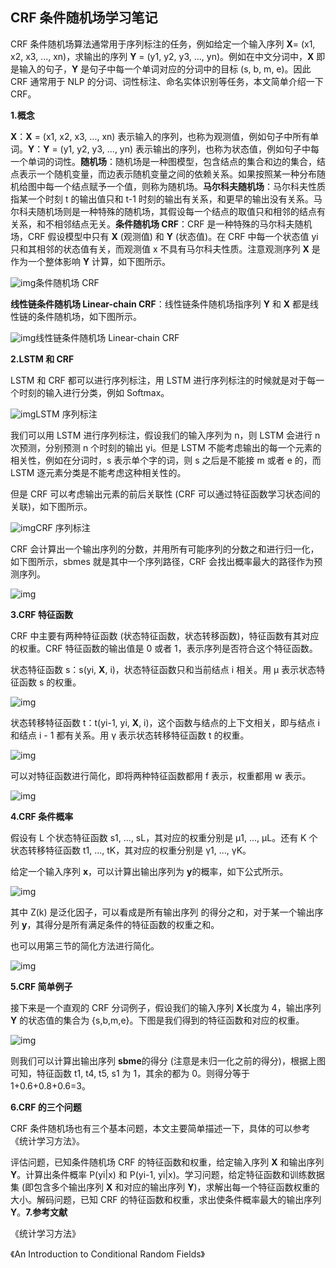 ## CRF 条件随机场学习笔记



CRF 条件随机场算法通常用于序列标注的任务，例如给定一个输入序列 **X**= (x1, x2, x3, ..., xn)，求输出的序列 **Y** = (y1, y2, y3, ..., yn)。例如在中文分词中，**X** 即是输入的句子，**Y** 是句子中每一个单词对应的分词中的目标 (s, b, m, e)。因此 CRF 通常用于 NLP 的分词、词性标注、命名实体识别等任务，本文简单介绍一下 CRF。

**1.概念**

**X**：**X** = (x1, x2, x3, ..., xn) 表示输入的序列，也称为观测值，例如句子中所有单词。**Y**：**Y** = (y1, y2, y3, ..., yn) 表示输出的序列，也称为状态值，例如句子中每一个单词的词性。**随机场**：随机场是一种图模型，包含结点的集合和边的集合，结点表示一个随机变量，而边表示随机变量之间的依赖关系。如果按照某一种分布随机给图中每一个结点赋予一个值，则称为随机场。**马尔科夫随机场**：马尔科夫性质指某一个时刻 t 的输出值只和 t-1 时刻的输出有关系，和更早的输出没有关系。马尔科夫随机场则是一种特殊的随机场，其假设每一个结点的取值只和相邻的结点有关系，和不相邻结点无关。**条件随机场 CRF**：CRF 是一种特殊的马尔科夫随机场，CRF 假设模型中只有 **X** (观测值) 和 **Y** (状态值)。在 CRF 中每一个状态值 yi 只和其相邻的状态值有关，而观测值 x 不具有马尔科夫性质。注意观测序列 **X** 是作为一个整体影响 **Y** 计算，如下图所示。

![img](imgs/4ec2d5628535e5dda4fac0e53f810be9cf1b6287.jpeg)条件随机场 CRF

**线性链条件随机场 Linear-chain CRF**：线性链条件随机场指序列 **Y** 和 **X** 都是线性链的条件随机场，如下图所示。

![img](imgs/a2cc7cd98d1001e927144b39ff49d7ea54e797ad.jpeg)线性链条件随机场 Linear-chain CRF

**2.LSTM 和 CRF**

LSTM 和 CRF 都可以进行序列标注，用 LSTM 进行序列标注的时候就是对于每一个时刻的输入进行分类，例如 Softmax。

![img](imgs/5243fbf2b21193138d30f8a52f7fa0d191238d05.jpeg)LSTM 序列标注

我们可以用 LSTM 进行序列标注，假设我们的输入序列为 n，则 LSTM 会进行 n 次预测，分别预测 n 个时刻的输出 yi。但是 LSTM 不能考虑输出的每一个元素的相关性，例如在分词时，s 表示单个字的词，则 s 之后是不能接 m 或者 e 的，而 LSTM 逐元素分类是不能考虑这种相关性的。

但是 CRF 可以考虑输出元素的前后关联性 (CRF 可以通过特征函数学习状态间的关联)，如下图所示。

![img](imgs/b999a9014c086e069f9da3a94a4fd7f20bd1cbed.jpeg)CRF 序列标注

CRF 会计算出一个输出序列的分数，并用所有可能序列的分数之和进行归一化，如下图所示，sbmes 就是其中一个序列路径，CRF 会找出概率最大的路径作为预测序列。

![img](imgs/50da81cb39dbb6fdb52a2fca4063071e962b37b3.jpeg)

**3.CRF 特征函数**

CRF 中主要有两种特征函数 (状态特征函数，状态转移函数)，特征函数有其对应的权重。CRF 特征函数的输出值是 0 或者 1，表示序列是否符合这个特征函数。

状态特征函数 s：s(yi, **X**, i)，状态特征函数只和当前结点 i 相关。用 μ 表示状态特征函数 s 的权重。

![img](imgs/4d086e061d950a7bf0d940f94296cedff3d3c9e9.png)

状态转移特征函数 t：t(yi-1, yi, **X**, i)，这个函数与结点的上下文相关，即与结点 i 和结点 i - 1 都有关系。用 γ 表示状态转移特征函数 t 的权重。

![img](imgs/cefc1e178a82b901418bf09135ca05713912ef3f.png)

可以对特征函数进行简化，即将两种特征函数都用 f 表示，权重都用 w 表示。

![img](imgs/b999a9014c086e0630a2f59a454fd7f20bd1cba3.png)

**4.CRF 条件概率**

假设有 L 个状态特征函数 s1, ..., sL，其对应的权重分别是 μ1, ..., μL。还有 K 个状态转移特征函数 t1, ..., tK，其对应的权重分别是 γ1, ..., γK。

给定一个输入序列 **x**，可以计算出输出序列为 **y**的概率，如下公式所示。

![img](imgs/f9dcd100baa1cd11c0925832f15564fac3ce2d4d.png)

其中 Z(k) 是泛化因子，可以看成是所有输出序列 的得分之和，对于某一个输出序列 **y**，其得分是所有满足条件的特征函数的权重之和。

也可以用第三节的简化方法进行简化。

![img](imgs/203fb80e7bec54e7bf9b2b52fe7f37564ec26ad0.png)

**5.CRF 简单例子**

接下来是一个直观的 CRF 分词例子，假设我们的输入序列 **X**长度为 4，输出序列 **Y** 的状态值的集合为 {s,b,m,e}。下图是我们得到的特征函数和对应的权重。

![img](imgs/8435e5dde71190efba55627f835c3110fcfa60b6.jpeg)

则我们可以计算出输出序列 **sbme**的得分 (注意是未归一化之前的得分)，根据上图可知，特征函数 t1, t4, t5, s1 为 1，其余的都为 0。则得分等于 1+0.6+0.8+0.6=3。

**6.CRF 的三个问题**

CRF 条件随机场也有三个基本问题，本文主要简单描述一下，具体的可以参考《统计学习方法》。

评估问题，已知条件随机场 CRF 的特征函数和权重，给定输入序列 **X** 和输出序列 **Y**。计算出条件概率 P(yi|x) 和 P(yi-1, yi|x)。学习问题，给定特征函数和训练数据集 (即包含多个输出序列 **X** 和对应的输出序列 **Y**)，求解出每一个特征函数权重的大小。解码问题，已知 CRF 的特征函数和权重，求出使条件概率最大的输出序列 **Y**。**7.参考文献**

《统计学习方法》

《An Introduction to Conditional Random Fields》